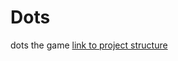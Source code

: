 # Dots
dots the game
[link to project structure](https://miro.com/welcomeonboard/QWRlOU4zVTd5U0hsQ1lBWlhnSklwVzFYSDJkWFpRWUN1UEwyc09MdHNjODdjYTNpWE55TWlrN1VmRTRlT2hxN3wzNDU4NzY0NTY2MDUwMjgyNjMyfDI=?share_link_id=830750917427)
